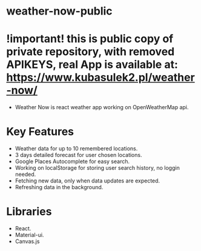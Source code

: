# weather-now-public
# !important! this is public copy of private repository, with removed APIKEYS, real App is available at: https://www.kubasulek2.pl/weather-now/

- Weather Now is react weather app working on OpenWeatherMap api.

# Key Features
- Weather data for up to 10 remembered locations.
- 3 days detailed forecast for user chosen locations.
- Google Places Autocomplete for easy search.
- Working on localStorage for storing user search history, no loggin needed.
- Fetching new data, only when data updates are expected.
- Refreshing data in the background.

# Libraries
- React.
- Material-ui.
- Canvas.js
